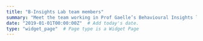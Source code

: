 ```yaml
---
title: "B-Insights Lab team members"
summary: "Meet the team working in Prof Gaelle’s Behavioural Insights lab. The lab includes PhD students, a research associate and a postdoctoral fellow currently working on the TORR project and with other research groups within the university, and beyond."
date: "2019-01-01T00:00:00Z"  # Add today's date.
type: "widget_page"  # Page type is a Widget Page
---
```

